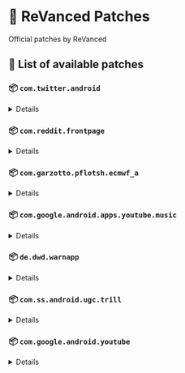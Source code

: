 # 🧩 ReVanced Patches

Official patches by ReVanced

## 📜 List of available patches

### 📦 `com.twitter.android`
<details>

| 💊 Patch | 📜 Description | 🏹 Target Version |
|:--------:|:--------------:|:-----------------:|
| `timeline-ads` | Removes ads from the Twitter timeline. | all |
</details>

### 📦 `com.reddit.frontpage`
<details>

| 💊 Patch | 📜 Description | 🏹 Target Version |
|:--------:|:--------------:|:-----------------:|
| `general-reddit-ads` | Removes general ads from the Reddit frontpage and subreddits. | all |
</details>

### 📦 `com.garzotto.pflotsh.ecmwf_a`
<details>

| 💊 Patch | 📜 Description | 🏹 Target Version |
|:--------:|:--------------:|:-----------------:|
| `pflotsh-ecmwf-subscription-unlock` | Unlocks all subscription features. | 3.5.4 |
</details>

### 📦 `com.google.android.apps.youtube.music`
<details>

| 💊 Patch | 📜 Description | 🏹 Target Version |
|:--------:|:--------------:|:-----------------:|
| `minimized-playback-music` | Enables minimized playback on Kids music. | 5.17.51 |
| `tasteBuilder-remover` | Removes the "Tell us which artists you like" card from the home screen. | 5.16.51 |
| `hide-get-premium` | Removes all "Get Premium" evidences from the avatar menu. | 5.17.51 |
| `compact-header` | Hides the music category bar at the top of the homepage. | 5.16.51 |
| `upgrade-button-remover` | Removes the upgrade tab from the pivot bar. | 5.17.51 |
| `background-play` | Enables playing music in the background. | 5.17.51 |
| `music-microg-support` | Allows YouTube Music ReVanced to run without root and under a different package name. | 5.17.51 |
| `music-video-ads` | Removes ads in the music player. | 5.17.51 |
| `codecs-unlock` | Adds more audio codec options. The new audio codecs usually result in better audio quality. | 5.17.51 |
| `exclusive-audio-playback` | Enables the option to play music without video. | 5.17.51 |
</details>

### 📦 `de.dwd.warnapp`
<details>

| 💊 Patch | 📜 Description | 🏹 Target Version |
|:--------:|:--------------:|:-----------------:|
| `promo-code-unlock` | Disables the validation of promo code. Any code will work to unlock all features. | all |
</details>

### 📦 `com.ss.android.ugc.trill`
<details>

| 💊 Patch | 📜 Description | 🏹 Target Version |
|:--------:|:--------------:|:-----------------:|
| `tiktok-ads` | Removes ads from TikTok. | all |
</details>

### 📦 `com.google.android.youtube`
<details>

| 💊 Patch | 📜 Description | 🏹 Target Version |
|:--------:|:--------------:|:-----------------:|
| `swipe-controls` | Adds volume and brightness swipe controls. | 17.32.38 |
| `downloads` | Enables downloading music and videos from YouTube. | 17.32.38 |
| `seekbar-tapping` | Enables tap-to-seek on the seekbar of the video player. | 17.32.38 |
| `amoled` | Enables pure black theme. | 17.32.38 |
| `disable-create-button` | Hides the create button in the navigation bar. | 17.32.38 |
| `hide-cast-button` | Hides the cast button in the video player. | all |
| `return-youtube-dislike` | Shows the dislike count of videos using the Return YouTube Dislike API. | 17.32.38 |
| `hide-autoplay-button` | Hides the autoplay button in the video player. | 17.32.38 |
| `premium-heading` | Shows premium branding on the home screen. | all |
| `custom-branding` | Changes the YouTube launcher icon and name to your choice (defaults to ReVanced). | all |
| `disable-fullscreen-panels` | Disables video description and comments panel in fullscreen view. | 17.32.38 |
| `old-quality-layout` | Enables the original quality flyout menu. | 17.32.38 |
| `hide-shorts-button` | Hides the shorts button on the navigation bar. | 17.32.38 |
| `hide-watermark` | Hides creator's watermarks on videos. | 17.32.38 |
| `sponsorblock` | Integrate SponsorBlock. | 17.32.38 |
| `enable-wide-searchbar` | Replaces the search icon with a wide search bar. This will hide the YouTube logo when active. | 17.32.38 |
| `tablet-mini-player` | Enables the tablet mini player layout. | 17.32.38 |
| `minimized-playback` | Enables minimized and background playback. | 17.32.38 |
| `custom-video-buffer` | Lets you change the buffers of videos. | 17.32.38 |
| `always-autorepeat` | Always repeats the playing video again. | 17.32.38 |
| `microg-support` | Allows YouTube ReVanced to run without root and under a different package name with Vanced MicroG | 17.32.38 |
| `settings` | Adds settings for ReVanced to YouTube. | all |
| `enable-debugging` | Enables app debugging by patching the manifest file. | all |
| `custom-playback-speed` | Adds more video playback speed options. | 17.32.38 |
| `hdr-auto-brightness` | Makes the brightness of HDR videos follow the system default. | 17.32.38 |
| `remember-video-quality` | Adds the ability to remember the video quality you chose in the video quality flyout. | 17.32.38 |
| `video-ads` | Removes ads in the video player. | 17.32.38 |
| `general-ads` | Removes general ads. | 17.32.38 |
| `hide-infocard-suggestions` | Hides infocards in videos. | 17.32.38 |
</details>


